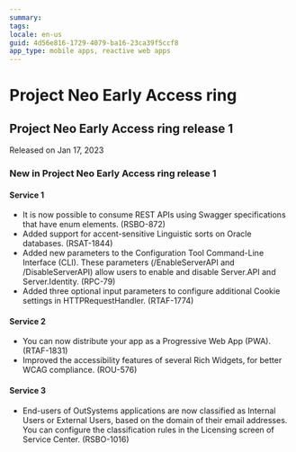 ```yaml
---
summary: 
tags:
locale: en-us
guid: 4d56e816-1729-4079-ba16-23ca39f5ccf8
app_type: mobile apps, reactive web apps
---
```


<div class="hidden"><h1>Project Neo Early Access ring</h1></div>

<h2 id="project_neo_ea_1">Project Neo Early Access ring release 1</h2>

<div class="info"> 
  
Released on Jan 17, 2023
  
</div>

<h3 id="new_in_project_neo_ea_1">New in Project Neo Early Access ring release 1</h3> 
<h4 id="service_1_ea_1">Service 1</h4>
<ul>
<li>It is now possible to consume REST APIs using Swagger specifications that have enum elements. (RSBO-872)</li>
<li>Added support for accent-sensitive Linguistic sorts on Oracle databases. (RSAT-1844)</li>
<li>Added new parameters to the Configuration Tool Command-Line Interface (CLI). These parameters (/EnableServerAPI and /DisableServerAPI) allow users to enable and disable Server.API and Server.Identity. (RPC-79)</li>
<li>Added three optional input parameters to configure additional Cookie settings in HTTPRequestHandler. (RTAF-1774)</li>
</ul>
<h4 id="service_2_ea_1">Service 2</h4>
<ul>
<li>You can now distribute your app as a Progressive Web App (PWA). (RTAF-1831)</li>
<li>Improved the accessibility features of several Rich Widgets, for better WCAG compliance. (ROU-576)</li>
</ul>
<h4 id="service_3_ea_1">Service 3</h4>
<ul>
<li>End-users of OutSystems applications are now classified as Internal Users or External Users, based on the domain of their email addresses. You can configure the classification rules in the Licensing screen of Service Center. (RSBO-1016)</li>
</ul>
